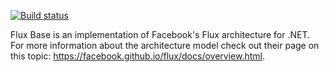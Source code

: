 [![Build status](https://andrei15193.visualstudio.com/FluxBase/_apis/build/status/FluxBase-CI)](https://andrei15193.visualstudio.com/FluxBase/_build/latest?definitionId=36)

Flux Base is an implementation of Facebook's Flux architecture for .NET. For more information about the architecture model check out their page on this topic: https://facebook.github.io/flux/docs/overview.html.